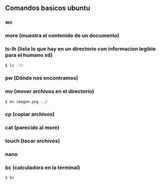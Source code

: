 Comandos basicos ubuntu
-----------------------

### wc


### more (muestra el contenido de un documento)

### ls-lh (lista lo que hay en un directorio con informacion legible para el humano xd)

```bash
$ ls -lh
```
### pw (Dónde nos encontramos)

### mv (mover archivos en el directorio)
```bash
$ mv imagen.png ../
```

### cp (copiar archivos)
### cat (parecido al more)

### touch (tocar archivos)


### nano

### bc (calculadora en la terminal)
```bash
$ bc
```
